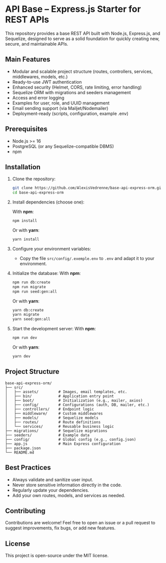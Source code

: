 # API Base – Express.js Starter for REST APIs

This repository provides a base REST API built with Node.js, Express.js, and Sequelize, designed to serve as a solid foundation for quickly creating new, secure, and maintainable APIs.

## Main Features

- Modular and scalable project structure (routes, controllers, services, middlewares, models, etc.)
- Ready-to-use JWT authentication
- Enhanced security (Helmet, CORS, rate limiting, error handling)
- Sequelize ORM with migrations and seeders management
- Access and error logging
- Examples for user, role, and UUID management
- Email sending support (via Mailjet/Nodemailer)
- Deployment-ready (scripts, configuration, example .env)

## Prerequisites

- Node.js >= 16
- PostgreSQL (or any Sequelize-compatible DBMS)
- npm

## Installation

1. Clone the repository:
   ```bash
   git clone https://github.com/AlexisVedrenne/base-api-express-orm.git
   cd base-api-express-orm
   ```

2. Install dependencies (choose one):

   With **npm**:
   ```bash
   npm install
   ```

   Or with **yarn**:
   ```bash
   yarn install
   ```

3. Configure your environment variables:
   - Copy the file `src/config/.exemple.env` to `.env` and adapt it to your environment.

4. Initialize the database:
   With **npm**:
   ```bash
   npm run db:create
   npm run migrate
   npm run seed:gen:all
   ```
   Or with **yarn**:
   ```bash
   yarn db:create
   yarn migrate
   yarn seed:gen:all
   ```

5. Start the development server:
   With **npm**:
   ```bash
   npm run dev
   ```
   Or with **yarn**:
   ```bash
   yarn dev
   ```

## Project Structure

```
base-api-express-orm/
├── src/
│   ├── assets/         # Images, email templates, etc.
│   ├── bin/            # Application entry point
│   ├── boot/           # Initialization (e.g., mailer, axios)
│   ├── config/         # Configurations (auth, DB, mailer, etc.)
│   ├── controllers/    # Endpoint logic
│   ├── middleware/     # Custom middlewares
│   ├── models/         # Sequelize models
│   ├── routes/         # Route definitions
│   └── services/       # Reusable business logic
├── migrations/         # Sequelize migrations
├── seeders/            # Example data
├── config/             # Global config (e.g., config.json)
├── app.js              # Main Express configuration
├── package.json
└── README.md
```

## Best Practices

- Always validate and sanitize user input.
- Never store sensitive information directly in the code.
- Regularly update your dependencies.
- Add your own routes, models, and services as needed.

## Contributing

Contributions are welcome! Feel free to open an issue or a pull request to suggest improvements, fix bugs, or add new features.

## License

This project is open-source under the MIT license.